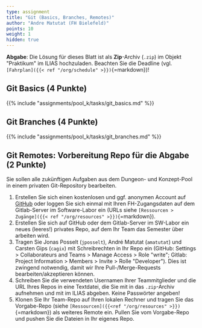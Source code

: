 ```yaml
---
type: assignment
title: "Git (Basics, Branches, Remotes)"
author: "Andre Matutat (FH Bielefeld)"
points: 10
weight: 1
hidden: true
---
```



**Abgabe**: Die Lösung für dieses Blatt ist als **Zip**-Archiv (`.zip`) im Objekt "Praktikum"
im ILIAS hochzuladen. Beachten Sie die Deadline (vgl. `[Fahrplan]({{< ref "/org/schedule" >}})`{=markdown})!


## Git Basics (4 Punkte)

{{% include "assignments/pool_k/tasks/git_basics.md" %}}


## Git Branches (4 Punkte)

{{% include "assignments/pool_k/tasks/git_branches.md" %}}


## Git Remotes: Vorbereitung Repo für die Abgabe (2 Punkte)

Sie sollen alle zukünftigen Aufgaben aus dem Dungeon- und Konzept-Pool in einem
privaten Git-Repository bearbeiten.

1.  Erstellen Sie sich einen kostenlosen und ggf. anonymen Account auf [GitHub](https://github.com/)
    oder loggen Sie sich einmal mit Ihren FH-Zugangsdaten auf dem Gitlab-Server im Software-Labor
    ein (URLs siehe `[Ressourcen > Zugänge]({{< ref "/org/resources" >}})`{=markdown}).
2.  Erstellen Sie sich auf GitHub oder dem Gitlab-Server im SW-Labor ein neues (leeres!) privates Repo,
    auf dem Ihr Team das Semester über arbeiten wird.
3.  Tragen Sie Jonas Posselt (`jposselt`), André Matutat (`amatutat`) und Carsten Gips (`cagix`)
    mit Schreibrechten in Ihr Repo ein (GitHub: Settings > Collaborateurs and Teams > Manage Access > Role "write";
    Gitlab: Project Information > Members > Invite > Rolle "Developer").
    Dies ist zwingend notwendig, damit wir Ihre Pull-/Merge-Requests bearbeiten/akzeptieren
    können.
4.  Schreiben Sie die verwendeten Usernamen Ihrer Teammitglieder und die URL Ihres Repos in eine
    Textdatei, die Sie mit in das `.zip`-Archiv aufnehmen und mit im ILIAS abgeben. Keine Passwörter
    angeben!
5.  Klonen Sie Ihr Team-Repo auf Ihren lokalen Rechner und tragen Sie das Vorgabe-Repo (siehe
    `[Ressourcen]({{<ref "/org/resources" >}})`{=markdown}) als weiteres Remote ein. Pullen Sie
    vom Vorgabe-Repo und pushen Sie die Dateien in Ihr eigenes Repo.
